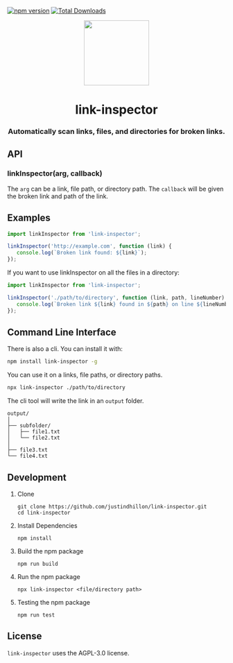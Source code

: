 [![npm version](https://badge.fury.io/js/link-inspector.svg)](https://badge.fury.io/js/link-inspector)
[![Total Downloads](https://img.shields.io/npm/dt/link-inspector)](https://www.npmjs.com/package/link-inspector)

<div align="center">
<img height="150px" src="https://github.com/justindhillon/link-inspector/assets/145078271/95108cfc-5979-4fb9-840f-a02ad60e0a67">
<h1>link-inspector</h1>
<h3>Automatically scan links, files, and directories for broken links.</h3>
</div>

## API

### linkInspector(arg, callback)
The `arg` can be a link, file path, or directory path. The `callback` will be given the broken link and path of the link.

## Examples

```js
import linkInspector from 'link-inspector';

linkInspector('http://example.com', function (link) {
   console.log(`Broken link found: ${link}`);
});
```

If you want to use linkInspector on all the files in a directory:

```js
import linkInspector from 'link-inspector';

linkInspector('./path/to/directory', function (link, path, lineNumber) {
   console.log(`Broken link ${link} found in ${path} on line ${lineNumber}`);
});
```

## Command Line Interface

There is also a cli. You can install it with:

```sh
npm install link-inspector -g
```

You can use it on a links, file paths, or directory paths.

```sh
npx link-inspector ./path/to/directory
```

The cli tool will write the link in an `output` folder.

```
output/
│
├── subfolder/
│   ├── file1.txt
│   └── file2.txt
│
├── file3.txt
└── file4.txt
```

## Development

1. Clone

   ```
   git clone https://github.com/justindhillon/link-inspector.git
   cd link-inspector
   ```

2. Install Dependencies

   ```
   npm install
   ```

3. Build the npm package
   
   ```
   npm run build
   ```

4. Run the npm package
   
   ```
   npx link-inspector <file/directory path>
   ```

5. Testing the npm package
   
    ```
    npm run test
    ```


## License

`link-inspector` uses the AGPL-3.0 license.
